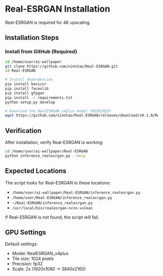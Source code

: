 # Real-ESRGAN Installation

Real-ESRGAN is required for 4K upscaling.

## Installation Steps

### Install from GitHub (Required)

```bash
cd /home/user/ai-wallpaper
git clone https://github.com/xinntao/Real-ESRGAN.git
cd Real-ESRGAN

# Install dependencies
pip install basicsr
pip install facexlib
pip install gfpgan
pip install -r requirements.txt
python setup.py develop

# Download the RealESRGAN_x4plus model (REQUIRED)
wget https://github.com/xinntao/Real-ESRGAN/releases/download/v0.1.0/RealESRGAN_x4plus.pth -P weights
```

## Verification

After installation, verify Real-ESRGAN is working:
```bash
cd /home/user/ai-wallpaper/Real-ESRGAN
python inference_realesrgan.py --help
```

## Expected Locations

The script looks for Real-ESRGAN in these locations:
- `/home/user/ai-wallpaper/Real-ESRGAN/inference_realesrgan.py`
- `/home/user/Real-ESRGAN/inference_realesrgan.py`
- `~/Real-ESRGAN/inference_realesrgan.py`
- `/usr/local/bin/realesrgan-ncnn-vulkan`

If Real-ESRGAN is not found, the script will fail.

## GPU Settings

Default settings:
- Model: RealESRGAN_x4plus
- Tile size: 1024 pixels
- Precision: fp32
- Scale: 2x (1920x1080 → 3840x2160)